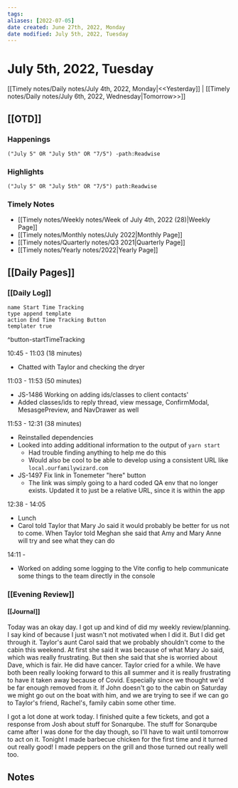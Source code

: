 ```yaml
---
tags:
aliases: [2022-07-05]
date created: June 27th, 2022, Monday
date modified: July 5th, 2022, Tuesday
---
```


# July 5th, 2022, Tuesday

[[Timely notes/Daily notes/July 4th, 2022, Monday|<<Yesterday]] | [[Timely notes/Daily notes/July 6th, 2022, Wednesday|Tomorrow>>]]

## [[OTD]]

### Happenings

```query
("July 5" OR "July 5th" OR "7/5") -path:Readwise
```

### Highlights

```query
("July 5" OR "July 5th" OR "7/5") path:Readwise
```

### Timely Notes

- [[Timely notes/Weekly notes/Week of July 4th, 2022 (28)|Weekly Page]]
- [[Timely notes/Monthly notes/July 2022|Monthly Page]]
- [[Timely notes/Quarterly notes/Q3 2021|Quarterly Page]]
- [[Timely notes/Yearly notes/2022|Yearly Page]]

## [[Daily Pages]]

### [[Daily Log]]

```button
name Start Time Tracking
type append template
action End Time Tracking Button
templater true
```
^button-startTimeTracking

10:45 - 11:03 (18 minutes)
- Chatted with Taylor and checking the dryer

11:03 - 11:53 (50 minutes)
- JS-1486 Working on adding ids/classes to client contacts'
- Added classes/ids to reply thread, view message, ConfirmModal, MesasgePreview, and NavDrawer as well

11:53 - 12:31 (38 minutes)
- Reinstalled dependencies
- Looked into adding additional information to the output of `yarn start`
	- Had trouble finding anything to help me do this
	- Would also be cool to be able to develop using a consistent URL like `local.ourfamilywizard.com`
- JS-1497 Fix link in Tonemeter "here" button
	- The link was simply going to a hard coded QA env that no longer exists. Updated it to just be a relative URL, since it is within the app

12:38 - 14:05
- Lunch
- Carol told Taylor that Mary Jo said it would probably be better for us not to come. When Taylor told Meghan she said that Amy and Mary Anne will try and see what they can do

14:11 -
- Worked on adding some logging to the Vite config to help communicate some things to the team directly in the console

### [[Evening Review]]

#### [[Journal]]

Today was an okay day. I got up and kind of did my weekly review/planning. I say kind of because I just wasn't not motivated when I did it. But I did get through it. Taylor's aunt Carol said that we probably shouldn't come to the cabin this weekend. At first she said it was because of what Mary Jo said, which was really frustrating. But then she said that she is worried about Dave, which is fair. He did have cancer. Taylor cried for a while. We have both been really looking forward to this all summer and it is really frustrating to have it taken away because of Covid. Especially since we thought we'd be far enough removed from it. If John doesn't go to the cabin on Saturday we might go out on the boat with him, and we are trying to see if we can go to Taylor's friend, Rachel's, family cabin some other time.

I got a lot done at work today. I finished quite a few tickets, and got a response from Josh about stuff for Sonarqube. The stuff for Sonarqube came after I was done for the day though, so I'll have to wait until tomorrow to act on it. Tonight I made barbecue chicken for the first time and it turned out really good! I made peppers on the grill and those turned out really well too.

## Notes
